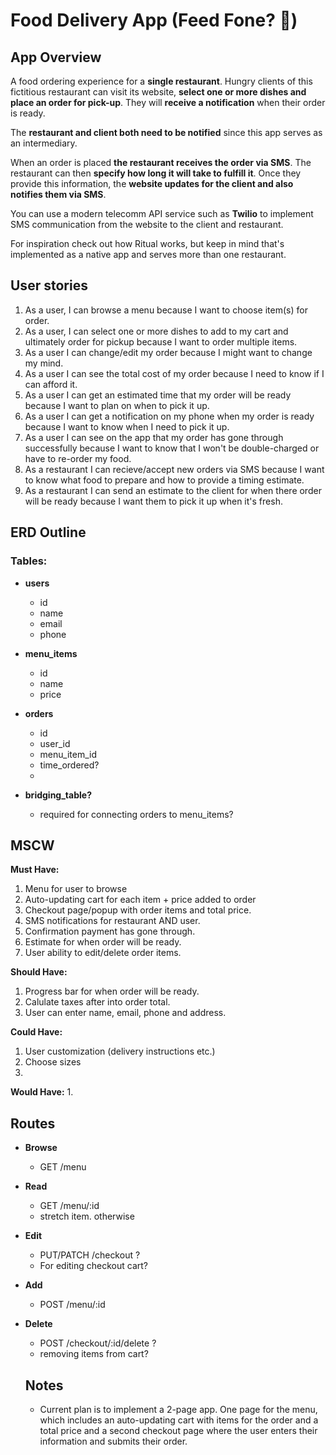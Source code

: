 # Food Delivery App (Feed Fone? 🤣)

## App Overview
A food ordering experience for a **single restaurant**. Hungry clients of this fictitious restaurant can visit its website, **select one or more dishes and place an order for pick-up**. They will **receive a notification** when their order is ready.

The **restaurant and client both need to be notified** since this app serves as an intermediary.

When an order is placed **the restaurant receives the order via SMS**. The restaurant can then **specify how long it will take to fulfill it**. Once they provide this information, the **website updates for the client and also notifies them via SMS**.

You can use a modern telecomm API service such as **Twilio** to implement SMS communication from the website to the client and restaurant.

For inspiration check out how Ritual works, but keep in mind that's implemented as a native app and serves more than one restaurant.

## User stories
1. As a user, I can browse a menu because I want to choose 
item(s) for order.
2. As a user, I can select one or more dishes to add to my cart and ultimately order for pickup because I want to order multiple items.
3. As a user I can change/edit my order because I might want to change my mind.
4. As a user I can see the total cost of my order because I need to know if I can afford it.
5. As a user I can get an estimated time that my order will be ready because I want to plan on when to pick it up. 
6. As a user I can get a notification on my phone when my order is ready because I want to know when I need to pick it up.
7. As a user I can see on the app that my order has gone through successfully because I want to know that I won't be double-charged or have to re-order my food.
8. As a restaurant I can recieve/accept new orders via SMS because I want to know what food to prepare and how to provide a timing estimate.
9. As a restaurant I can send an estimate to the client for when there order will be ready because I want them to pick it up when it's fresh.

## ERD Outline
### Tables:
- **users**
  - id
  - name
  - email
  - phone

- **menu_items**
  - id
  - name
  - price

- **orders**
  - id
  - user_id
  - menu_item_id
  - time_ordered?
  - 

- **bridging_table?**
  - required for connecting orders to menu_items?

## MSCW
**Must Have:**
1. Menu for user to browse
2. Auto-updating cart for each item + price added to order
3. Checkout page/popup with order items and total price.
4. SMS notifications for restaurant AND user.
5. Confirmation payment has gone through.
6. Estimate for when order will be ready.
7. User ability to edit/delete order items.

**Should Have:**
1. Progress bar for when order will be ready.
2. Calulate taxes after into order total.
3. User can enter name, email, phone and address.

**Could Have:**
1. User customization (delivery instructions etc.)
2. Choose sizes
3. 

**Would Have:**
1. 

## Routes
- **Browse**
  - GET /menu
- **Read**
  - GET /menu/:id
  - stretch item. otherwise
- **Edit**
  - PUT/PATCH /checkout ?
  - For editing checkout cart?
- **Add**
  - POST /menu/:id
- **Delete**
  - POST /checkout/:id/delete ?
  - removing items from cart?

  ## Notes
  - Current plan is to implement a 2-page app. One page for the menu, which includes an auto-updating cart with items for the order and a total price and a second checkout page where the user enters their information and submits their order.


 

